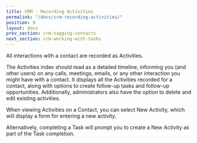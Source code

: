 ```yaml
---
title: CRM - Recording Activities
permalink: "/docs/crm-recording-activities/"
position: 9
layout: docs
prev_section: crm-tagging-contacts
next_section: crm-working-with-tasks
---
```


All interactions with a contact are recorded as Activities.

The Activities index should read as a detailed timeline, informing you (and other users) on any calls, meetings, emails, or any other interaction you might have with a contact. It displays all the Activities recorded for a contact, along with options to create follow-up tasks and follow-up opportunities. Additionally, administrators also have the option to delete and edit existing activities.

When viewing Activities on a Contact, you can select New Activity, which will display a form for entering a new activity.

Alternatively, completing a Task will prompt you to create a New Activity as part of the Task completion.
